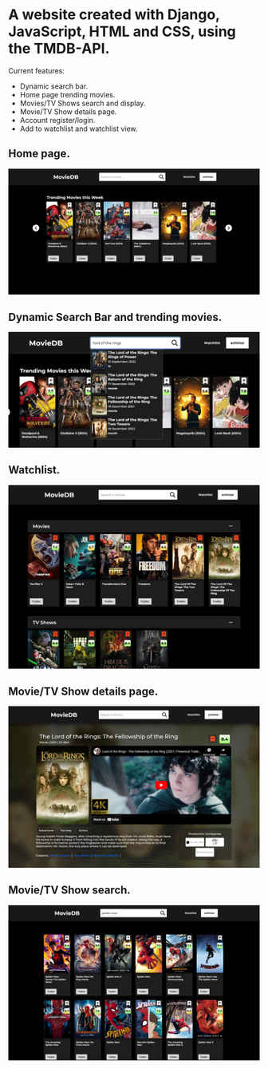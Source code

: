 # A website created with Django, JavaScript, HTML and CSS, using the TMDB-API.

Current features:
- Dynamic search bar.
- Home page trending movies.
- Movies/TV Shows search and display.
- Movie/TV Show details page.
- Account register/login.
- Add to watchlist and watchlist view.

## Home page.
![alt element](https://github.com/achintar0/TMDB-API-Website/blob/master/_images/home_page.png?raw=true)

## Dynamic Search Bar and trending movies.
![alt element](https://github.com/achintar0/TMDB-API-Website/blob/master/_images/search-bar.png?raw=true)

## Watchlist.
![alt element](https://github.com/achintar0/TMDB-API-Website/blob/master/_images/watchlist.png)

## Movie/TV Show details page.
![alt element](https://github.com/achintar0/TMDB-API-Website/blob/master/_images/movie-details.png)

## Movie/TV Show search.
![alt element](https://github.com/achintar0/TMDB-API-Website/blob/master/_images/movie-search.png?raw=true)